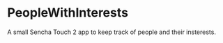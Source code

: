 PeopleWithInterests
===================

A small Sencha Touch 2 app to keep track of people and their insterests.
